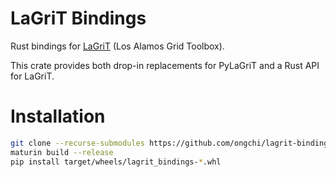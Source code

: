 # LaGriT Bindings

Rust bindings for [LaGriT](https://lagrit.lanl.gov/) (Los Alamos Grid Toolbox).

This crate provides both drop-in replacements for PyLaGriT and a Rust API for LaGriT.

# Installation

```bash
git clone --recurse-submodules https://github.com/ongchi/lagrit-bindings-rs.git
maturin build --release
pip install target/wheels/lagrit_bindings-*.whl
```
